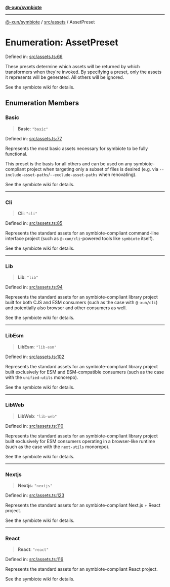 [**@-xun/symbiote**](../../../README.md)

***

[@-xun/symbiote](../../../README.md) / [src/assets](../README.md) / AssetPreset

# Enumeration: AssetPreset

Defined in: [src/assets.ts:66](https://github.com/Xunnamius/symbiote/blob/f1a73bcde0fca04d8ad00dcd2d4b20b98c9a647a/src/assets.ts#L66)

These presets determine which assets will be returned by which transformers
when they're invoked. By specifying a preset, only the assets it represents
will be generated. All others will be ignored.

See the symbiote wiki for details.

## Enumeration Members

### Basic

> **Basic**: `"basic"`

Defined in: [src/assets.ts:77](https://github.com/Xunnamius/symbiote/blob/f1a73bcde0fca04d8ad00dcd2d4b20b98c9a647a/src/assets.ts#L77)

Represents the most basic assets necessary for symbiote to be fully
functional.

This preset is the basis for all others and can be used on any
symbiote-compliant project when targeting only a subset of files is desired
(e.g. via `--include-asset-paths`/`--exclude-asset-paths` when renovating).

See the symbiote wiki for details.

***

### Cli

> **Cli**: `"cli"`

Defined in: [src/assets.ts:85](https://github.com/Xunnamius/symbiote/blob/f1a73bcde0fca04d8ad00dcd2d4b20b98c9a647a/src/assets.ts#L85)

Represents the standard assets for an symbiote-compliant command-line
interface project (such as `@-xun/cli`-powered tools like `symbiote`
itself).

See the symbiote wiki for details.

***

### Lib

> **Lib**: `"lib"`

Defined in: [src/assets.ts:94](https://github.com/Xunnamius/symbiote/blob/f1a73bcde0fca04d8ad00dcd2d4b20b98c9a647a/src/assets.ts#L94)

Represents the standard assets for an symbiote-compliant library project
built for both CJS and ESM consumers (such as the case with
`@-xun/cli`) and potentially also browser and other consumers as
well.

See the symbiote wiki for details.

***

### LibEsm

> **LibEsm**: `"lib-esm"`

Defined in: [src/assets.ts:102](https://github.com/Xunnamius/symbiote/blob/f1a73bcde0fca04d8ad00dcd2d4b20b98c9a647a/src/assets.ts#L102)

Represents the standard assets for an symbiote-compliant library project
built exclusively for ESM and ESM-compatible consumers (such as the case
with the `unified-utils` monorepo).

See the symbiote wiki for details.

***

### LibWeb

> **LibWeb**: `"lib-web"`

Defined in: [src/assets.ts:110](https://github.com/Xunnamius/symbiote/blob/f1a73bcde0fca04d8ad00dcd2d4b20b98c9a647a/src/assets.ts#L110)

Represents the standard assets for an symbiote-compliant library project
built exclusively for ESM consumers operating in a browser-like runtime
(such as the case with the `next-utils` monorepo).

See the symbiote wiki for details.

***

### Nextjs

> **Nextjs**: `"nextjs"`

Defined in: [src/assets.ts:123](https://github.com/Xunnamius/symbiote/blob/f1a73bcde0fca04d8ad00dcd2d4b20b98c9a647a/src/assets.ts#L123)

Represents the standard assets for an symbiote-compliant Next.js + React
project.

See the symbiote wiki for details.

***

### React

> **React**: `"react"`

Defined in: [src/assets.ts:116](https://github.com/Xunnamius/symbiote/blob/f1a73bcde0fca04d8ad00dcd2d4b20b98c9a647a/src/assets.ts#L116)

Represents the standard assets for an symbiote-compliant React project.

See the symbiote wiki for details.
